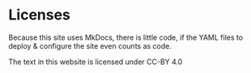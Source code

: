 # Licenses

Because this site uses MkDocs, there is little code, if the YAML files to deploy & configure the site even counts as code.

The text in this website is licensed under CC-BY 4.0